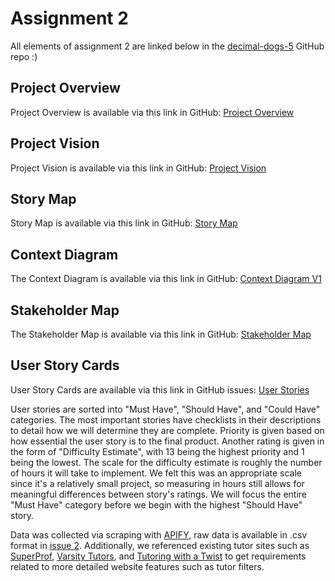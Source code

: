 # Assignment 2
All elements of assignment 2 are linked below in the [decimal-dogs-5](https://github.com/uvic-seng321/project-decimal-dogs-5) GitHub repo :)
## Project Overview
Project Overview is available via this link in GitHub: [Project Overview](https://github.com/uvic-seng321/project-decimal-dogs-5/blob/main/ProjectOverview.md)

## Project Vision
Project Vision is available via this link in GitHub: [Project Vision](https://github.com/uvic-seng321/project-decimal-dogs-5/blob/main/ProjectVision.md)

## Story Map
Story Map is available via this link in GitHub: [Story Map]()

## Context Diagram
The Context Diagram is available via this link in GitHub: [Context Diagram V1](https://github.com/uvic-seng321/project-decimal-dogs-5/blob/main/Context%20Diagram%20V1.png)

## Stakeholder Map
The Stakeholder Map is available via this link in GitHub: [Stakeholder Map](https://github.com/uvic-seng321/project-decimal-dogs-5/blob/main/User%20stakeholder%20map%20-%20SENG321.png)

## User Story Cards
User Story Cards are available via this link in GitHub issues: [User Stories](https://github.com/orgs/uvic-seng321/projects/9/views/3)

User stories are sorted into "Must Have", "Should Have", and "Could Have" categories. The most important stories have checklists in their descriptions to detail how we will determine they are complete. Priority is given based on how essential the user story is to the final product. Another rating is given in the form of "Difficulty Estimate", with 13 being the highest priority and 1 being the lowest. The scale for the difficulty estimate is roughly the number of hours it will take to implement. We felt this was an appropriate scale since it's a relatively small project, so measuring in hours still allows for meaningful differences between story's ratings. We will focus the entire "Must Have" category before we begin with the highest "Should Have" story.

Data was collected via scraping with [APIFY](https://apify.com/), raw data is available in .csv format in [issue 2](https://github.com/uvic-seng321/project-decimal-dogs-5/issues/2). Additionally, we referenced existing tutor sites such as [SuperProf](https://www.superprof.ca/lessons/all-tutors/victoria/), [Varsity Tutors](https://www.varsitytutors.com/ca/tutoring-victoria), and [Tutoring with a Twist](https://tutoringwithatwist.ca/victoria-tutoring/) to get requirements related to more detailed website features such as tutor filters.
